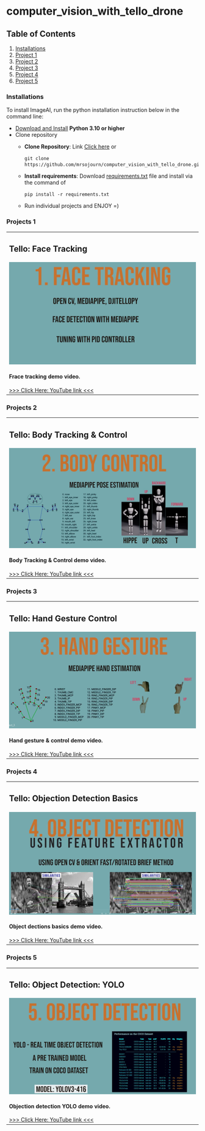 # computer_vision_with_tello_drone

## Table of Contents
1. <a href="#installations" >Installations</a>
2. <a href="#project_1" >Project 1</a>
3. <a href="#project_2" >Project 2</a>
4. <a href="#project_3" >Project 3</a>
5. <a href="#project_4" >Project 4</a>
6. <a href="#project_5" >Project 5</a>


   
### Installations
<div id="installations"></div>
 
To install ImageAI, run the python installation instruction below in the command line:

- [Download and Install](https://www.python.org/downloads/) **Python 3.10 or higher**
- Clone repository
  - **Clone Repository**: Link [Click here](https://github.com/mrsojourn/computer_vision_with_tello_drone.git)
    or
    ```
    git clone https://github.com/mrsojourn/computer_vision_with_tello_drone.git 
    ```

  - **Install requirements**: Download [requirements.txt](https://github.com/mrsojourn/computer_vision_with_tello_drone/blob/main/requirements.txt) file and install via the command
    of
    ```
    pip install -r requirements.txt
    ```
  - Run individual projects and ENJOY =)

### Projects 1
<div id="project_1"></div>
<table>
  <tr>
    <td><h2> Tello: Face Tracking</h2> </td>
  </tr>
  <tr>
    <td><img src="utils/thumbnails/1.PNG" >
    <h4>Frace tracking demo video.</h4>
    <a href="https://youtu.be/nlfS8t8BqY8"> >>> Click Here: YouTube link <<<</a>
    </td>
  </tr>
</table>

### Projects 2
<div id="project_2"></div>
<table>
  <tr>
    <td><h2> Tello: Body Tracking & Control</h2> </td>
  </tr>
  <tr>
    <td><img src="utils/thumbnails/2.PNG" >
    <h4>Body Tracking & Control demo video.</h4>
    <a href="https://youtu.be/8PK3BrQf54s"> >>> Click Here: YouTube link <<<</a>
    </td>
  </tr>
</table>
   
### Projects 3
<div id="project_3"></div>
   <table>
  <tr>
    <td><h2> Tello: Hand Gesture Control</h2> </td>
  </tr>
  <tr>
    <td><img src="utils/thumbnails/3.PNG" >
    <h4>Hand gesture & control demo video.</h4>
    <a href="https://youtu.be/cVeWmBykW4I"> >>> Click Here: YouTube link <<<</a>
    </td>
  </tr>
</table>
      
### Projects 4  
<div id="project_4"></div>
      <table>
  <tr>
    <td><h2> Tello: Objection Detection Basics</h2> </td>
  </tr>
  <tr>
    <td><img src="utils/thumbnails/4.PNG" >
    <h4>Object dections basics demo video.</h4>
    <a href="https://youtu.be/iA-cvK-Xydo"> >>> Click Here: YouTube link <<<</a>
    </td>
  </tr>
</table>
         
### Projects 5
<div id="project_5"></div>
<table>
  <tr>
    <td><h2> Tello: Object Detection: YOLO</h2> </td>
  </tr>
  <tr>
    <td><img src="utils/thumbnails/5.PNG" >
    <h4>Objection detection YOLO demo video.</h4>
    <a href="https://youtu.be/CYfCtVhx7qk"> >>> Click Here: YouTube link <<<</a>
    </td>
  </tr>
</table>
